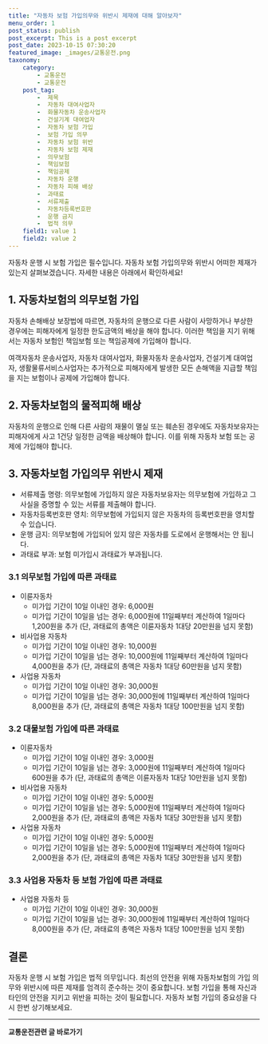 ```yaml
---
title: "자동차 보험 가입의무와 위반시 제재에 대해 알아보자"
menu_order: 1
post_status: publish
post_excerpt: This is a post excerpt
post_date: 2023-10-15 07:30:20
featured_image: _images/교통운전.png
taxonomy:
    category:
        - 교통운전
        - 교통운전
    post_tag:
        -  제목
        -  자동차 대여사업자
        -  화물자동차 운송사업자
        -  건설기계 대여업자
        -  자동차 보험 가입
        -  보험 가입 의무
        -  자동차 보험 위반
        -  자동차 보험 제재
        -  의무보험
        -  책임보험
        -  책임공제
        -  자동차 운행
        -  자동차 피해 배상
        -  과태료
        -  서류제출
        -  자동차등록번호판
        -  운행 금지
        -  법적 의무
    field1: value 1
    field2: value 2
---
```




 자동차 운행 시 보험 가입은 필수입니다. 자동차 보험 가입의무와 위반시 어떠한 제재가 있는지 살펴보겠습니다. 자세한 내용은 아래에서 확인하세요!

## 1. 자동차보험의 의무보험 가입

자동차 손해배상 보장법에 따르면, 자동차의 운행으로 다른 사람이 사망하거나 부상한 경우에는 피해자에게 일정한 한도금액의 배상을 해야 합니다. 이러한 책임을 지기 위해서는 자동차 보험인 책임보험 또는 책임공제에 가입해야 합니다. 

여객자동차 운송사업자, 자동차 대여사업자, 화물자동차 운송사업자, 건설기계 대여업자, 생활물류서비스사업자는 추가적으로 피해자에게 발생한 모든 손해액을 지급할 책임을 지는 보험이나 공제에 가입해야 합니다. 

## 2. 자동차보험의 물적피해 배상

자동차의 운행으로 인해 다른 사람의 재물이 멸실 또는 훼손된 경우에도 자동차보유자는 피해자에게 사고 1건당 일정한 금액을 배상해야 합니다. 이를 위해 자동차 보험 또는 공제에 가입해야 합니다.

## 3. 자동차보험 가입의무 위반시 제재

- 서류제출 명령: 의무보험에 가입하지 않은 자동차보유자는 의무보험에 가입하고 그 사실을 증명할 수 있는 서류를 제출해야 합니다.
- 자동차등록번호판 영치: 의무보험에 가입되지 않은 자동차의 등록번호판을 영치할 수 있습니다.
- 운행 금지: 의무보험에 가입되어 있지 않은 자동차를 도로에서 운행해서는 안 됩니다.
- 과태료 부과: 보험 미가입시 과태료가 부과됩니다.

### 3.1 의무보험 가입에 따른 과태료

- 이륜자동차
  - 미가입 기간이 10일 이내인 경우: 6,000원
  - 미가입 기간이 10일을 넘는 경우: 6,000원에 11일째부터 계산하여 1일마다 1,200원을 추가 (단, 과태료의 총액은 이륜자동차 1대당 20만원을 넘지 못함)
- 비사업용 자동차
  - 미가입 기간이 10일 이내인 경우: 10,000원
  - 미가입 기간이 10일을 넘는 경우: 10,000원에 11일째부터 계산하여 1일마다 4,000원을 추가 (단, 과태료의 총액은 자동차 1대당 60만원을 넘지 못함)
- 사업용 자동차
  - 미가입 기간이 10일 이내인 경우: 30,000원
  - 미가입 기간이 10일을 넘는 경우: 30,000원에 11일째부터 계산하여 1일마다 8,000원을 추가 (단, 과태료의 총액은 자동차 1대당 100만원을 넘지 못함)

### 3.2 대물보험 가입에 따른 과태료

- 이륜자동차
  - 미가입 기간이 10일 이내인 경우: 3,000원
  - 미가입 기간이 10일을 넘는 경우: 3,000원에 11일째부터 계산하여 1일마다 600원을 추가 (단, 과태료의 총액은 이륜자동차 1대당 10만원을 넘지 못함)
- 비사업용 자동차
  - 미가입 기간이 10일 이내인 경우: 5,000원
  - 미가입 기간이 10일을 넘는 경우: 5,000원에 11일째부터 계산하여 1일마다 2,000원을 추가 (단, 과태료의 총액은 자동차 1대당 30만원을 넘지 못함)
- 사업용 자동차
  - 미가입 기간이 10일 이내인 경우: 5,000원
  - 미가입 기간이 10일을 넘는 경우: 5,000원에 11일째부터 계산하여 1일마다 2,000원을 추가 (단, 과태료의 총액은 자동차 1대당 30만원을 넘지 못함)

### 3.3 사업용 자동차 등 보험 가입에 따른 과태료

- 사업용 자동차 등
  - 미가입 기간이 10일 이내인 경우: 30,000원
  - 미가입 기간이 10일을 넘는 경우: 30,000원에 11일째부터 계산하여 1일마다 8,000원을 추가 (단, 과태료의 총액은 자동차 1대당 100만원을 넘지 못함)

## 결론

자동차 운행 시 보험 가입은 법적 의무입니다. 최선의 안전을 위해 자동차보험의 가입 의무와 위반시에 따른 제재를 엄격히 준수하는 것이 중요합니다. 보험 가입을 통해 자신과 타인의 안전을 지키고 위반을 피하는 것이 필요합니다. 자동차 보험 가입의 중요성을 다시 한번 상기해보세요.

<!-- wp:separator -->
<hr class="wp-block-separator has-alpha-channel-opacity"/>
<!-- /wp:separator -->
<!-- wp:group {"backgroundColor":"base","layout":{"type":"constrained"}} -->
<div class="wp-block-group has-base-background-color has-background"><!-- wp:paragraph {"align":"center","fontSize":"large"} -->
<p class="has-text-align-center has-large-font-size"><strong>교통운전관련 글 바로가기</strong></p>
<!-- /wp:paragraph -->


<!-- wp:latest-posts{"categories": [{"id": 1440, "count": 19, "description": "", "link": "https://uknowlaw.com/category/%ea%b5%90%ed%86%b5%ec%9a%b4%ec%a0%84/", "name": "교통운전", "slug": "교통운전", "taxonomy": "category", "parent": 0, "meta": [],"_links":{"self":[{"href":"https://uknowlaw.com/wp-json/wp/v2/categories/1440"}],"collection":[{"href":"https://uknowlaw.com/wp-json/wp/v2/categories"}],"about":[{"href":"https://uknowlaw.com/wp-json/wp/v2/taxonomies/category"}],"wp:post_type":[{"href":"https://uknowlaw.com/wp-json/wp/v2/posts?categories=1440"}],"curies":[{"name":"wp","href":"https://api.w.org/{rel}","templated":true}]}}],"postsToShow":100,"excerptLength":28,"postLayout":"grid","columns":2,"featuredImageAlign":"left","featuredImageSizeSlug":"large","fontSize":"medium"} /--></div>
<!-- /wp:group -->